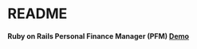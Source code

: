 # README

#### Ruby on Rails Personal Finance Manager (PFM) [Demo](https://muddy-grass-5497.fly.dev)
